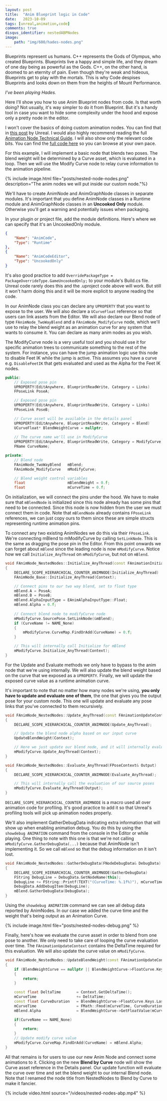 ```yaml
---
layout: post
title:  "Anim Blueprint logic in Code"
date:   2023-10-09
tags: [unreal,animation,code]
comments: true
disqus_identifier: nestedABPNodes
image: 
    path: "img/600/hades-nodes.png"
---
```


Blueprints represent us humans. C++ represents the Gods of Olympus, who created Blueprints. Blueprints live a happy and simple life, and they dream of one day being as powerful as the Gods. C++, on the other hand, is doomed to an eternity of pain. Even though they're weak and hideous, Blueprints get to play with the mortals. This is why Code despises Blueprints and looks down on them from the heights of Mount Performance.

*I've been playing Hades.*

Here I'll show you how to use Anim Blueprint nodes from code. Is that worth doing? Not usually, it's way simpler to do it from Blueprint. But it's a handy tool in case you want to hide some complexity under the hood and expose only a pretty node in the editor.

I won't cover the basics of doing custom animation nodes. You can find that in [this post](https://www.unrealengine.com/en-US/blog/creating-custom-animation-nodes) by Unreal. I would also highly recommend reading the full [Animation Node Technical Guide](https://docs.unrealengine.com/5.3/en-US/animation-node-technical-guide-in-unreal-engine/). I will also show only the relevant code bits. You can find the [full code here](/zips/NestedNodeModules.zip) so you can browse at your own pace.

For this example, I will implement a basic node that blends two poses. The blend weight will be determined by a Curve asset, which is evaluated in a loop. Then we will use the Modify Curve node to relay curve information to the animation pipeline.

{% include image.html file="posts/nested-node-nodes.png" description="The anim nodes we will put inside our custom node."%}

We'll have to create AnimNode and AnimGraphNode classes in separate modules. It's important that you define AnimNode classes in a Runtime module and AnimGraphNode classes in an **Uncooked Only** module. Otherwise you'll get a warning and potentially issues when packaging. 

In your plugin or project file, add the module definitions. Here's where we can specify that it's an UncookedOnly module.

~~~ json
{
    "Name": "AnimCode",
    "Type": "Runtime"
},
{
    "Name": "AnimCodeEditor",
    "Type": "UncookedOnly"
}
~~~

It's also good practice to add `OverridePackageType = PackageOverrideType.GameUncookedOnly;` to your module's Build.cs file. Unreal code rarely does this and the .uproject code above will work. But still it won't harm doing this and it will be more explicit to anyone reading the code.

In our AnimNode class you can declare any `UPROPERTY` that you want to expose to the user. We will also declare a `UCurveFloat` reference so that users can link assets from the Editor. We will also declare our Blend node of type `FAnimNode_TwoWayBlend` and a `FAnimNode_ModifyCurve` node, which we'll use to relay the blend weight as an animation curve for any system that wants to consume it. You can declare as many anim nodes as you wish.

The ModifyCurve node is a very useful tool and you should use it for specific animation trees to communicate something to the rest of the system. For instance, you can have the jump animation logic use this node to disable Feet IK while the jump is active. This assumes you have a curve e.g. `DisableFeetIK` that gets evaluated and used as the Alpha for the Feet IK nodes.

~~~ cpp
public:
    // Exposed pose pin
    UPROPERTY(EditAnywhere, BlueprintReadWrite, Category = Links)
    FPoseLink PoseA;

    // Exposed pose pin
    UPROPERTY(EditAnywhere, BlueprintReadWrite, Category = Links)
    FPoseLink PoseB;

    // Curve asset will be available in the details panel
    UPROPERTY(EditAnywhere, BlueprintReadWrite, Category = Blend)
    UCurveFloat* BlendWeightCurve = nullptr;
    
    // The curve name we'll use in ModifyCurve
    UPROPERTY(EditAnywhere, BlueprintReadWrite, Category = ModifyCurve)
    FName CurveName;

private:
    // Blend node
    FAnimNode_TwoWayBlend   mBlend;
    FAnimNode_ModifyCurve   mModifyCurve;

    // Blend weight control variables
    float                   mBlendWeight = 0.f;
    float                   mCurveTime = 0.f;
~~~

On initialization, we will connect the pins under the hood. We have to make sure that `mBlendNode` is initialized since this node already has some pins that need to be connected. Since this node is now hidden from the user we must connect them in code. Note that `mBlendNode` already contains `FPoseLink` references, we can just copy ours to them since these are simple structs representing runtime animation pins.

To connect any two existing AnimNodes we do this via their `FPoseLink`. We're connecting mBlend to mModifyCurve by calling `SetLinkNode`. This is the same as dragging the pose pin in the Editor. From this point onwards we can forget about `mBlend` since the leading node is now `mModifyCurve`. Notice how we call `Initialize_AnyThread` on `mModifyCurve`, but not on `mBlend`.

~~~ cpp 
void FAnimNode_NestedNodes::Initialize_AnyThread(const FAnimationInitializeContext& Context)
{
    DECLARE_SCOPE_HIERARCHICAL_COUNTER_ANIMNODE(Initialize_AnyThread)
    FAnimNode_Base::Initialize_AnyThread(Context);

    // Connect pins to our two way blend, set to float type
    mBlend.A = PoseA;
    mBlend.B = PoseB;
    mBlend.AlphaInputType = EAnimAlphaInputType::Float;
    mBlend.Alpha = 0.f;
    
    // Connect blend node to modifyCurve node
    mModifyCurve.SourcePose.SetLinkNode(&mBlend);
    if (CurveName != NAME_None)
    {
        mModifyCurve.CurveMap.FindOrAdd(CurveName) = 0.f;
    }

    // This will internally call Initialize for mBlend
    mModifyCurve.Initialize_AnyThread(Context);
}
~~~

For the Update and Evaluate methods we only have to bypass to the anim node that we're using internally. We will also update the blend weight based on the curve that we exposed as a `UPROPERTY`. Finally, we will update the exposed curve value as a runtime animation curve.

It's important to note that no matter how many nodes we're using, **you only have to update and evaluate one of them**, the one that gives you the output pose for your custom node. This one will update and evaluate any pose links that you've connected to them recursively.

~~~ cpp 
void FAnimNode_NestedNodes::Update_AnyThread(const FAnimationUpdateContext& Context)
{
    DECLARE_SCOPE_HIERARCHICAL_COUNTER_ANIMNODE(Update_AnyThread);

    // Update the blend node alpha based on our input curve
    UpdateBlendWeight(Context);

    // Here we just update our blend node, and it will internally evaluate our source Poses A and B
    mModifyCurve.Update_AnyThread(Context);
}

void FAnimNode_NestedNodes::Evaluate_AnyThread(FPoseContext& Output)
{
    DECLARE_SCOPE_HIERARCHICAL_COUNTER_ANIMNODE(Evaluate_AnyThread);

    // This will internally call the evaluation of our source poses
    mModifyCurve.Evaluate_AnyThread(Output);
}
~~~

`DECLARE_SCOPE_HIERARCHICAL_COUNTER_ANIMNODE` is a macro used all over animation code for profiling. It's good practice to add it so that Unreal's profiling tools will pick up animation nodes properly.

We'll also implement GatherDebugData indicating extra information that will show up when enabling animation debug. You do this by using the `showdebug ANIMATION` command from the console in the Editor or while playing. One thing to note with this one is that we're not calling `mModifyCurve.GatherDebugData(...)` because that AnimNode isn't implementing it. So we call `mBlend` so that the debug information on it isn't lost.

~~~ cpp
void FAnimNode_NestedNodes::GatherDebugData(FNodeDebugData& DebugData)
{
    DECLARE_SCOPE_HIERARCHICAL_COUNTER_ANIMNODE(GatherDebugData)
    FString DebugLine = DebugData.GetNodeName(this);
    DebugLine += FString::Printf(TEXT("(CurveTime: %.1f%)"), mCurveTime);
    DebugData.AddDebugItem(DebugLine);
    mBlend.GatherDebugData(DebugData);
}
~~~

Using the `showdebug ANIMATION` command we can see all debug data reported by AnimNodes. In our case we added the curve time and the weight that's being output as an Animation Curve.

{% include image.html file="posts/nested-nodes-debug.png" %}

Finally, here's how we evaluate the curve asset in order to blend from one pose to another. We only need to take care of looping the curve evaluation over time. The `FAnimationUpdateContext` contains the DeltaTime required for this evaluation. We will also update the curve value on `mModifyCurve`.

~~~ cpp 
void FAnimNode_NestedNodes::UpdateBlendWeight(const FAnimationUpdateContext& Context)
{
    if (BlendWeightCurve == nullptr || BlendWeightCurve->FloatCurve.Keys.Num() == 0)
    {
        return;
    }

    const float DeltaTime       = Context.GetDeltaTime();
    mCurveTime                  += DeltaTime;
    const float CurveDuration   = BlendWeightCurve->FloatCurve.Keys.Last().Time;
    mCurveTime                  = FMath::Fmod(mCurveTime, CurveDuration);
    mBlend.Alpha                = BlendWeightCurve->GetFloatValue(mCurveTime);

    if(CurveName == NAME_None)
    {
        return;
    }
    // Update modify curve value
    mModifyCurve.CurveMap.FindOrAdd(CurveName) = mBlend.Alpha;
}
~~~

All that remains is for users to use our new Anim Node and connect some animations to it. Clicking on the new **Blend by Curve** node will show the Curve asset reference in the Details panel. Our update function will evaluate the curve over time and set the blend weight to our internal Blend node. Note that I renamed the node title from NestedNodes to Blend by Curve to make it fancier.

{% include video.html source="/videos/nested-nodes-abp.mp4" %}